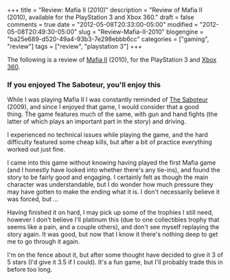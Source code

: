 +++
title = "Review: Mafia II (2010)"
description = "Review of Mafia II (2010), available for the PlayStation 3 and Xbox 360."
draft = false
comments = true
date = "2012-05-08T20:33:00-05:00"
modified = "2012-05-08T20:49:30-05:00"
slug = "Review-Mafia-II-2010"
blogengine = "ba25e689-d520-49a4-93b3-7e298ebbb6cc"
categories = ["gaming", "review"]
tags = ["review", "playstation 3"]
+++

<div class="note">
<p>The following is a review of <a rel="external" href="http://www.amazon.com/Mafia-II-Playstation-3/dp/B00198PO5I?tag=strivinglifen-20">Mafia II</a> (2010), for the PlayStation 3 and <a rel="external" href="http://www.amazon.com/Mafia-II-Xbox-360/dp/B000ZK698C?tag=strivinglifen-20">Xbox 360</a>.</p>
</div>
<h3>If you enjoyed The Saboteur, you'll enjoy this</h3>
<p>While I was playing Mafia II I was constantly reminded of <a rel="external" href="http://www.amazon.com/The-Saboteur-Playstation-3/dp/B00149ILDO?tag=strivinglifen-20">The Saboteur</a> (2009), and since I enjoyed that game, I would consider that a good thing.&nbsp;The game features much of the same, with gun and hand fights (the latter of which plays an important part in the story) and driving.</p>
<p>I experienced no technical issues while playing the game, and the hard difficulty featured some cheap kills, but after a bit of practice everything worked out just fine.</p>
<p>I came into this game without knowing having played the first Mafia game (and I honestly have looked into whether there's any tie-ins), and found the story to be fairly good and engaging. I certainly felt as though the main character was understandable, but I do wonder how much pressure they may have gotten to make the ending what it is. I don't necessarily believe it was forced, but ...</p>
<p>Having finished it on hard, I may pick up some of the trophies I still need, however I don't believe I'll platinum this (due to one collectibles trophy that seems like a pain, and a couple others), and don't see myself replaying the story again. It was good, but now that I know it there's nothing deep to get me to go through it again.</p>
<p>I'm on the fence about it, but after some thought have decided to give it 3 of 5 stars (I'd give it 3.5 if I could). It's a fun game, but I'll probably trade this in before too long.</p>
